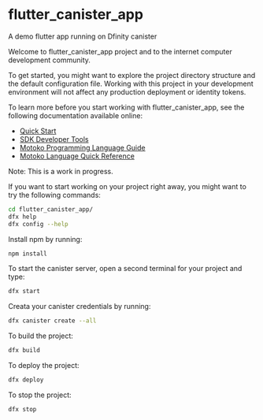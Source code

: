 # flutter_canister_app
A demo flutter app running on Dfinity canister

Welcome to flutter_canister_app project and to the internet computer development community.

To get started, you might want to explore the project directory structure and the default configuration file. Working with this project in your development environment will not affect any production deployment or identity tokens.

To learn more before you start working with flutter_canister_app, see the following documentation available online:

- [Quick Start](https://sdk.dfinity.org/docs/quickstart/quickstart-intro.html)
- [SDK Developer Tools](https://sdk.dfinity.org/docs/developers-guide/sdk-guide.html)
- [Motoko Programming Language Guide](https://sdk.dfinity.org/docs/language-guide/motoko.html)
- [Motoko Language Quick Reference](https://sdk.dfinity.org/docs/language-guide/language-manual.html)

Note: This is a work in progress.

If you want to start working on your project right away, you might want to try the following commands:

```bash
cd flutter_canister_app/
dfx help
dfx config --help
```

Install npm by running:

```bash
npm install
```

To start the canister server, open a second terminal for your project and type:

```bash
dfx start
```
Creata your canister credentials by running:

```bash
dfx canister create --all
```

To build the project:

```bash
dfx build
```

To deploy the project:

```bash
dfx deploy
```
To stop the project:

```bash
dfx stop
```

